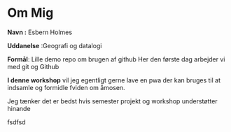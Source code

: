 # Om  Mig
**Navn :** Esbern Holmes

**Uddanelse** :Geografi og datalogi

**Formål**: Lille demo repo om brugen af github
Her den første dag arbejder vi med git og Github

__I denne workshop__ vil jeg egentligt gerne lave en pwa der kan bruges til at indsamle og formidle fviden om åmosen.

Jeg tænker det er bedst hvis semester projekt og workshop understøtter hinande

fsdfsd


